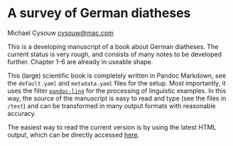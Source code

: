 # A survey of German diatheses

Michael Cysouw <cysouw@mac.com>

This is a developing manuscript of a book about German diatheses. The current status is very rough, and consists of many notes to be developed further. Chapter 1-6 are already in useable shape.

This (large) scientific book is completely written in Pandoc Markdown, see the `default.yaml` and `metadata.yaml` files for the setup. Most importantly, it uses the filter [`pandoc-ling`](https://github.com/cysouw/pandoc-ling) for the processing of linguistic examples. In this way, the source of the manuscript is easy to read and type (see the files in `/text`) and can be transformed in many output formats with reasonable accuracy.

The easiest way to read the current version is by using the latest HTML output, which can be directly accessed [here](https://rawgit.com/cysouw/diathesis/master/cysouwDiathesisManuscript.html).


